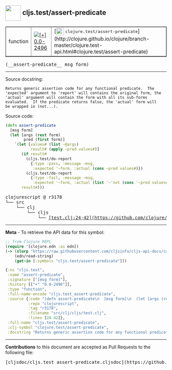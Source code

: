 ## <img width="48px" valign="middle" src="http://i.imgur.com/Hi20huC.png"> cljs.test/assert-predicate

 <table border="1">
<tr>

<td>function</td>
<td><a href="https://github.com/cljsinfo/cljs-api-docs/tree/0.0-2496"><img valign="middle" alt="[+] 0.0-2496" src="https://img.shields.io/badge/+-0.0--2496-lightgrey.svg"></a> </td>
<td>
[<img height="24px" valign="middle" src="http://i.imgur.com/1GjPKvB.png"> <samp>clojure.test/assert-predicate</samp>](http://clojure.github.io/clojure/branch-master/clojure.test-api.html#clojure.test/assert-predicate)
</td>
</tr>
</table>

 <samp>
(__assert-predicate__ msg form)<br>
</samp>

---




Source docstring:

```
Returns generic assertion code for any functional predicate.  The
'expected' argument to 'report' will contains the original form, the
'actual' argument will contain the form with all its sub-forms
evaluated.  If the predicate returns false, the 'actual' form will
be wrapped in (not...).
```

Source code:

```clj
(defn assert-predicate
  [msg form]
  (let [args (rest form)
        pred (first form)]
    `(let [values# (list ~@args)
           result# (apply ~pred values#)]
       (if result#
         (cljs.test/do-report
           {:type :pass, :message ~msg,
            :expected '~form, :actual (cons ~pred values#)})
         (cljs.test/do-report
           {:type :fail, :message ~msg,
            :expected '~form, :actual (list '~'not (cons '~pred values#))}))
       result#)))
```

 <pre>
clojurescript @ r3178
└── src
    └── clj
        └── cljs
            └── <ins>[test.clj:24-42](https://github.com/clojure/clojurescript/blob/r3178/src/clj/cljs/test.clj#L24-L42)</ins>
</pre>


---

__Meta__ - To retrieve the API data for this symbol:

```clj
;; from Clojure REPL
(require '[clojure.edn :as edn])
(-> (slurp "https://raw.githubusercontent.com/cljsinfo/cljs-api-docs/catalog/cljs-api.edn")
    (edn/read-string)
    (get-in [:symbols "cljs.test/assert-predicate"]))
```

```clj
{:ns "cljs.test",
 :name "assert-predicate",
 :signature ["[msg form]"],
 :history [["+" "0.0-2496"]],
 :type "function",
 :full-name-encode "cljs.test_assert-predicate",
 :source {:code "(defn assert-predicate\n  [msg form]\n  (let [args (rest form)\n        pred (first form)]\n    `(let [values# (list ~@args)\n           result# (apply ~pred values#)]\n       (if result#\n         (cljs.test/do-report\n           {:type :pass, :message ~msg,\n            :expected '~form, :actual (cons ~pred values#)})\n         (cljs.test/do-report\n           {:type :fail, :message ~msg,\n            :expected '~form, :actual (list '~'not (cons '~pred values#))}))\n       result#)))",
          :repo "clojurescript",
          :tag "r3178",
          :filename "src/clj/cljs/test.clj",
          :lines [24 42]},
 :full-name "cljs.test/assert-predicate",
 :clj-symbol "clojure.test/assert-predicate",
 :docstring "Returns generic assertion code for any functional predicate.  The\n'expected' argument to 'report' will contains the original form, the\n'actual' argument will contain the form with all its sub-forms\nevaluated.  If the predicate returns false, the 'actual' form will\nbe wrapped in (not...)."}

```

---

__Contributions__ to this document are accepted as Pull Requests to the following file:

 <pre>
[cljsdoc/cljs.test_assert-predicate.cljsdoc](https://github.com/cljsinfo/cljs-api-docs/blob/master/cljsdoc/cljs.test_assert-predicate.cljsdoc)
</pre>

